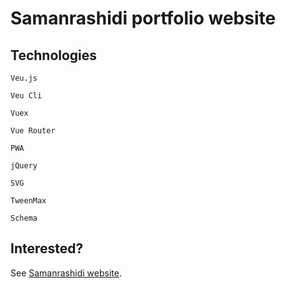 # Samanrashidi portfolio website

## Technologies
```
Veu.js
```

```
Veu Cli
```

```
Vuex
```

```
Vue Router
```

```
PWA
```

```
jQuery
```

```
SVG
```

```
TweenMax
```

```
Schema
```

## Interested?
See [Samanrashidi website](https://www.samanrashidi.com).
